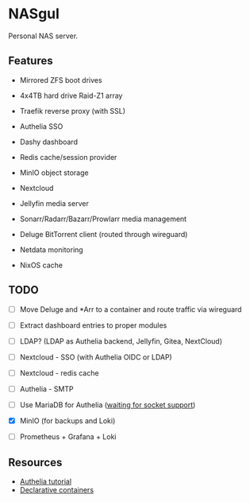 # NASgul

Personal NAS server.

## Features

- Mirrored ZFS boot drives

- 4x4TB hard drive Raid-Z1 array

- Traefik reverse proxy (with SSL)

- Authelia SSO

- Dashy dashboard

- Redis cache/session provider

- MinIO object storage

- Nextcloud

- Jellyfin media server

- Sonarr/Radarr/Bazarr/Prowlarr media management

- Deluge BitTorrent client (routed through wireguard)

- Netdata monitoring

- NixOS cache

## TODO

- [ ] Move Deluge and *Arr to a container and route traffic via wireguard

- [ ] Extract dashboard entries to proper modules

- [ ] LDAP? (LDAP as Authelia backend, Jellyfin, Gitea, NextCloud)

- [ ] Nextcloud - SSO (with Authelia OIDC or LDAP)

- [ ] Nextcloud - redis cache

- [ ] Authelia - SMTP

- [ ] Use MariaDB for Authelia
([waiting for socket support](https://github.com/authelia/authelia/pull/3531))

- [x] MinIO (for backups and Loki)

- [ ] Prometheus + Grafana + Loki

## Resources

- [Authelia tutorial](https://www.smarthomebeginner.com/docker-authelia-tutorial/)
- [Declarative containers](https://blog.beardhatcode.be/2020/12/Declarative-Nixos-Containers.html)
